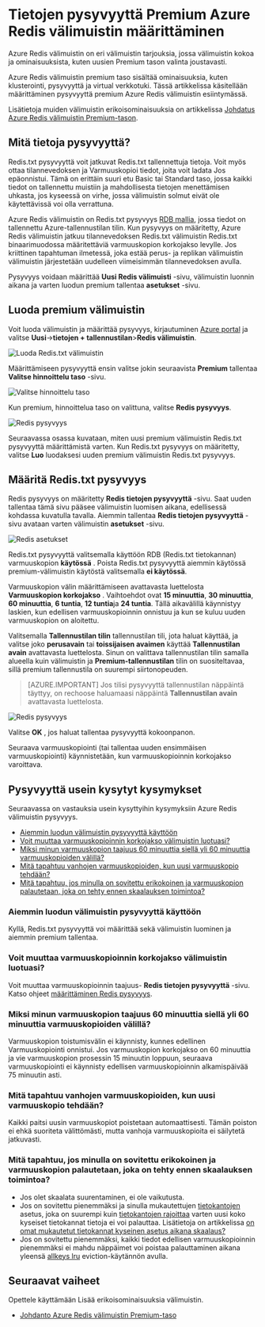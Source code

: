 <properties 
    pageTitle="Tietojen pysyvyyttä Premium Azure Redis välimuistin määrittäminen" 
    description="Lue, miten voit määrittää ja hallita tietojen pysyvyyttä Premium taso Azure Redis välimuistin kopioita" 
    services="redis-cache" 
    documentationCenter="" 
    authors="steved0x" 
    manager="douge" 
    editor=""/>

<tags 
    ms.service="cache" 
    ms.workload="tbd" 
    ms.tgt_pltfrm="cache-redis" 
    ms.devlang="na" 
    ms.topic="article" 
    ms.date="09/30/2016" 
    ms.author="sdanie"/>

# <a name="how-to-configure-data-persistence-for-a-premium-azure-redis-cache"></a>Tietojen pysyvyyttä Premium Azure Redis välimuistin määrittäminen

Azure Redis välimuistin on eri välimuistin tarjouksia, jossa välimuistin kokoa ja ominaisuuksista, kuten uusien Premium tason valinta joustavasti.

Azure Redis välimuistin premium taso sisältää ominaisuuksia, kuten klusterointi, pysyvyyttä ja virtual verkkotuki. Tässä artikkelissa käsitellään määrittäminen pysyvyyttä premium Azure Redis välimuistin esiintymässä.

Lisätietoja muiden välimuistin erikoisominaisuuksia on artikkelissa [Johdatus Azure Redis välimuistin Premium-tason](cache-premium-tier-intro.md).

## <a name="what-is-data-persistence"></a>Mitä tietoja pysyvyyttä?
Redis.txt pysyvyyttä voit jatkuvat Redis.txt tallennettuja tietoja. Voit myös ottaa tilannevedoksen ja Varmuuskopioi tiedot, joita voit ladata Jos epäonnistui. Tämä on erittäin suuri etu Basic tai Standard taso, jossa kaikki tiedot on tallennettu muistiin ja mahdollisesta tietojen menettämisen uhkasta, jos kyseessä on virhe, jossa välimuistin solmut eivät ole käytettävissä voi olla verrattuna. 

Azure Redis välimuistin on Redis.txt pysyvyys [RDB mallia](http://redis.io/topics/persistence), jossa tiedot on tallennettu Azure-tallennustilan tilin. Kun pysyvyys on määritetty, Azure Redis välimuistin jatkuu tilannevedoksen Redis.txt välimuistin Redis.txt binaarimuodossa määritettäviä varmuuskopion korkojakso levylle. Jos kriittinen tapahtuman ilmetessä, joka estää perus- ja replikan välimuistin välimuistin järjestetään uudelleen viimeisimmän tilannevedoksen avulla.

Pysyvyys voidaan määrittää **Uusi Redis välimuisti** -sivu, välimuistin luonnin aikana ja varten luodun premium tallentaa **asetukset** -sivu.

## <a name="create-a-premium-cache"></a>Luoda premium välimuistin

Voit luoda välimuistin ja määrittää pysyvyys, kirjautuminen [Azure portal](https://portal.azure.com) ja valitse **Uusi**->**tietojen + tallennustilan**>**Redis välimuistin**.

![Luoda Redis.txt välimuistin][redis-cache-new-cache-menu]

Määrittämiseen pysyvyyttä ensin valitse jokin seuraavista **Premium** tallentaa **Valitse hinnoittelu taso** -sivu.

![Valitse hinnoittelu taso][redis-cache-premium-pricing-tier]

Kun premium, hinnoittelua taso on valittuna, valitse **Redis pysyvyys**.

![Redis pysyvyys][redis-cache-persistence]

Seuraavassa osassa kuvataan, miten uusi premium välimuistin Redis.txt pysyvyyttä määrittämistä varten. Kun Redis.txt pysyvyys on määritetty, valitse **Luo** luodaksesi uuden premium välimuistin Redis.txt pysyvyys.

## <a name="configure-redis-persistence"></a>Määritä Redis.txt pysyvyys

Redis pysyvyys on määritetty **Redis tietojen pysyvyyttä** -sivu. Saat uuden tallentaa tämä sivu pääsee välimuistin luomisen aikana, edellisessä kohdassa kuvatulla tavalla. Aiemmin tallentaa **Redis tietojen pysyvyyttä** -sivu avataan varten välimuistin **asetukset** -sivu.

![Redis asetukset][redis-cache-settings]

Redis.txt pysyvyyttä valitsemalla käyttöön RDB (Redis.txt tietokannan) varmuuskopion **käytössä** . Poista Redis.txt pysyvyyttä aiemmin käytössä premium-välimuistin käytöstä valitsemalla **ei käytössä**.

Varmuuskopion välin määrittämiseen avattavasta luettelosta **Varmuuskopion korkojakso** . Vaihtoehdot ovat **15 minuuttia**, **30 minuuttia**, **60 minuuttia**, **6 tuntia**, **12 tuntia**ja **24 tuntia**. Tällä aikavälillä käynnistyy laskien, kun edellisen varmuuskopioinnin onnistuu ja kun se kuluu uuden varmuuskopion on aloitettu.

Valitsemalla **Tallennustilan tilin** tallennustilan tili, jota haluat käyttää, ja valitse joko **perusavain** tai **toissijaisen avaimen** käyttää **Tallennustilan avain** avattavasta luettelosta. Sinun on valittava tallennustilan tilin samalla alueella kuin välimuistin ja **Premium-tallennustilan** tilin on suositeltavaa, sillä premium tallennustila on suurempi siirtonopeuden. 

>[AZURE.IMPORTANT] Jos tilisi pysyvyyttä tallennustilan näppäintä täyttyy, on rechoose haluamaasi näppäintä **Tallennustilan avain** avattavasta luettelosta.

![Redis pysyvyys][redis-cache-persistence-selected]

Valitse **OK** , jos haluat tallentaa pysyvyyttä kokoonpanon.

Seuraava varmuuskopiointi (tai tallentaa uuden ensimmäisen varmuuskopiointi) käynnistetään, kun varmuuskopioinnin korkojakso varoittava.



## <a name="persistence-faq"></a>Pysyvyyttä usein kysytyt kysymykset

Seuraavassa on vastauksia usein kysyttyihin kysymyksiin Azure Redis välimuistin pysyvyys.

-   [Aiemmin luodun välimuistin pysyvyyttä käyttöön](#can-i-enable-persistence-on-a-previously-created-cache)
-   [Voit muuttaa varmuuskopioinnin korkojakso välimuistin luotuasi?](#can-i-change-the-backup-frequency-after-i-create-the-cache)
-   [Miksi minun varmuuskopion taajuus 60 minuuttia siellä yli 60 minuuttia varmuuskopioiden välillä?](#why-if-i-have-a-backup-frequency-of-60-minutes-there-is-more-than-60-minutes-between-backups)
-   [Mitä tapahtuu vanhojen varmuuskopioiden, kun uusi varmuuskopio tehdään?](#what-happens-to-the-old-backups-when-a-new-backup-is-made)
-   [Mitä tapahtuu, jos minulla on sovitettu erikokoinen ja varmuuskopion palautetaan, joka on tehty ennen skaalauksen toimintoa?](#what-happens-if-i-have-scaled-to-a-different-size-and-a-backup-is-restored-that-was-made-before-the-scaling-operation)

### <a name="can-i-enable-persistence-on-a-previously-created-cache"></a>Aiemmin luodun välimuistin pysyvyyttä käyttöön

Kyllä, Redis.txt pysyvyyttä voi määrittää sekä välimuistin luominen ja aiemmin premium tallentaa.

### <a name="can-i-change-the-backup-frequency-after-i-create-the-cache"></a>Voit muuttaa varmuuskopioinnin korkojakso välimuistin luotuasi?

Voit muuttaa varmuuskopioinnin taajuus- **Redis tietojen pysyvyyttä** -sivu. Katso ohjeet [määrittäminen Redis pysyvyys](#configure-redis-persistence).

### <a name="why-if-i-have-a-backup-frequency-of-60-minutes-there-is-more-than-60-minutes-between-backups"></a>Miksi minun varmuuskopion taajuus 60 minuuttia siellä yli 60 minuuttia varmuuskopioiden välillä?

Varmuuskopion toistumisvälin ei käynnisty, kunnes edellinen Varmuuskopiointi onnistui. Jos varmuuskopion korkojakso on 60 minuuttia ja vie varmuuskopion prosessin 15 minuutin loppuun, seuraava varmuuskopiointi ei käynnisty edellisen varmuuskopioinnin alkamispäivää 75 minuutin asti.

### <a name="what-happens-to-the-old-backups-when-a-new-backup-is-made"></a>Mitä tapahtuu vanhojen varmuuskopioiden, kun uusi varmuuskopio tehdään?

Kaikki paitsi uusin varmuuskopiot poistetaan automaattisesti. Tämän poiston ei ehkä suoriteta välittömästi, mutta vanhoja varmuuskopioita ei säilytetä jatkuvasti.

### <a name="what-happens-if-i-have-scaled-to-a-different-size-and-a-backup-is-restored-that-was-made-before-the-scaling-operation"></a>Mitä tapahtuu, jos minulla on sovitettu erikokoinen ja varmuuskopion palautetaan, joka on tehty ennen skaalauksen toimintoa?

-   Jos olet skaalata suurentaminen, ei ole vaikutusta.
-   Jos on sovitettu pienemmäksi ja sinulla mukautettujen [tietokantojen](cache-configure.md#databases) asetus, joka on suurempi kuin [tietokantojen rajoittaa](cache-configure.md#databases) varten uusi koko kyseiset tietokannat tietoja ei voi palauttaa. Lisätietoja on artikkelissa [on omat mukautetut tietokannat kyseinen asetus aikana skaalaus?](cache-how-to-scale.md#is-my-custom-databases-setting-affected-during-scaling)
-   Jos on sovitettu pienemmäksi, kaikki tiedot edellisen varmuuskopioinnin pienemmäksi ei mahdu näppäimet voi poistaa palauttaminen aikana yleensä [allkeys lru](http://redis.io/topics/lru-cache) eviction-käytännön avulla.

## <a name="next-steps"></a>Seuraavat vaiheet
Opettele käyttämään Lisää erikoisominaisuuksia välimuistin.

-   [Johdanto Azure Redis välimuistin Premium-taso](cache-premium-tier-intro.md)
  
<!-- IMAGES -->

[redis-cache-new-cache-menu]: ./media/cache-how-to-premium-persistence/redis-cache-new-cache-menu.png

[redis-cache-premium-pricing-tier]: ./media/cache-how-to-premium-persistence/redis-cache-premium-pricing-tier.png

[redis-cache-persistence]: ./media/cache-how-to-premium-persistence/redis-cache-persistence.png

[redis-cache-persistence-selected]: ./media/cache-how-to-premium-persistence/redis-cache-persistence-selected.png

[redis-cache-settings]: ./media/cache-how-to-premium-persistence/redis-cache-settings.png
